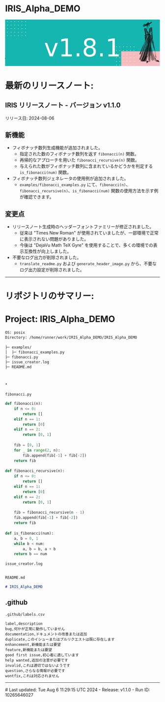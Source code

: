 # IRIS_Alpha_DEMO

[![Release](https://raw.githubusercontent.com/Sunwood-ai-labs/IRIS_Alpha_DEMO/main/.github/release_notes/header_image/release_header_latest.png)](https://raw.githubusercontent.com/Sunwood-ai-labs/IRIS_Alpha_DEMO/main/.github/release_notes/header_image/release_header_latest.png)

# 最新のリリースノート:

## IRIS リリースノート - バージョン v1.1.0

リリース日: 2024-08-06

## 新機能

- フィボナッチ数列生成機能が追加されました。
    - 指定された数のフィボナッチ数列を返す `fibonacci(n)` 関数。
    - 再帰的なアプローチを用いた `fibonacci_recursive(n)` 関数。
    - 与えられた数がフィボナッチ数列に含まれているかどうかを判定する `is_fibonacci(num)` 関数。
- フィボナッチ数列ジェネレータの使用例が追加されました。
    - `examples/fibonacci_examples.py` にて、`fibonacci(n)`、`fibonacci_recursive(n)`、`is_fibonacci(num)` 関数の使用方法を示す例が確認できます。

## 変更点

- リリースノート生成時のヘッダーフォントファミリーが修正されました。
    - 従来は "Times New Roman" が使用されていましたが、一部環境で正常に表示されない問題がありました。
    - 今後は "DejaVu Math TeX Gyre" を使用することで、多くの環境での表示互換性が向上しました。
- 不要なログ出力が削除されました。
    - `translate_readme.py` および `generate_header_image.py` から、不要なログ出力設定が削除されました。

---

# リポジトリのサマリー:
# Project: IRIS_Alpha_DEMO

```plaintext
OS: posix
Directory: /home/runner/work/IRIS_Alpha_DEMO/IRIS_Alpha_DEMO

├─ examples/
│  ├─ fibonacci_examples.py
├─ fibonacci.py
├─ issue_creator.log
├─ README.md
```

## .

`fibonacci.py`

```python
def fibonacci(n):
    if n <= 0:
        return []
    elif n == 1:
        return [0]
    elif n == 2:
        return [0, 1]
    
    fib = [0, 1]
    for _ in range(2, n):
        fib.append(fib[-1] + fib[-2])
    return fib

def fibonacci_recursive(n):
    if n <= 0:
        return []
    elif n == 1:
        return [0]
    elif n == 2:
        return [0, 1]
    
    fib = fibonacci_recursive(n - 1)
    fib.append(fib[-1] + fib[-2])
    return fib

def is_fibonacci(num):
    a, b = 0, 1
    while b < num:
        a, b = b, a + b
    return b == num
```

`issue_creator.log`

```plaintext

```

`README.md`

```markdown
# IRIS_Alpha_DEMO
```

## .github

`.github/labels.csv`

```plaintext
label,description
bug,何かが正常に動作していません
documentation,ドキュメントの改善または追加
duplicate,このイシューまたはプルリクエストは既に存在します
enhancement,新機能または要望
feature,新機能または要望
good first issue,初心者に適しています
help wanted,追加の注意が必要です
invalid,これは適切ではないようです
question,さらなる情報が必要です
wontfix,これは対応されません
```

---

<!-- Automated update --># Last updated: Tue Aug  6 11:29:15 UTC 2024 - Release: v1.1.0 - Run ID: 10265646027
<!-- Automated update -->
